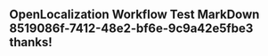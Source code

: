 <properties
ms.topic="hero-topic"
ms.test1="hero-topic"
ms.test2="test"/>

## OpenLocalization Workflow Test MarkDown 8519086f-7412-48e2-bf6e-9c9a42e5fbe3 thanks!
